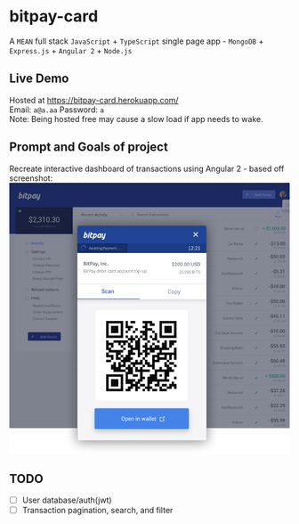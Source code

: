 # bitpay-card
A `MEAN` full stack `JavaScript` + `TypeScript` single page app - `MongoDB` + `Express.js` + `Angular 2` + `Node.js`

## Live Demo
Hosted at https://bitpay-card.herokuapp.com/  
Email: `a@a.aa` Password: `a`  
Note: Being hosted free may cause a slow load if app needs to wake.

## Prompt and Goals of project
Recreate interactive dashboard of transactions using Angular 2 - based off screenshot:
![prompt](src/_assets/images/prompt.png)

## TODO
- [ ] User database/auth(jwt)  
- [ ] Transaction pagination, search, and filter
